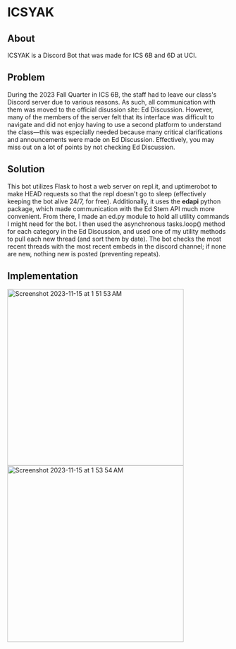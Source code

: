 # ICSYAK
## About
ICSYAK is a Discord Bot that was made for ICS 6B and 6D at UCI. 
## Problem
During the 2023 Fall Quarter in ICS 6B, the staff had to leave our class's Discord server due to various reasons. As such, all communication with them was moved to the official disussion site: Ed Discussion.
However, many of the members of the server felt that its interface was difficult to navigate and did not enjoy having to use a second platform to understand the class—this was especially needed because many critical clarifications and announcements were made on Ed Discussion. Effectively, you may miss out on a lot of points by not checking Ed Discussion.
## Solution
This bot utilizes Flask to host a web server on repl.it, and uptimerobot to make HEAD requests so that the repl doesn't go to sleep (effectively keeping the bot alive 24/7, for free). Additionally, it uses the **edapi** python package, which made communication with the Ed Stem API much more convenient. From there, I made an ed.py module to hold all utility commands I might need for the bot. I then used the asynchronous tasks.loop() method for each category in the Ed Discussion, and used one of my utility methods to pull each new thread (and sort them by date). The bot checks the most recent threads with the most recent embeds in the discord channel; if none are new, nothing new is posted (preventing repeats).
## Implementation
<img height="400" align="center" alt="Screenshot 2023-11-15 at 1 51 53 AM" src="https://github.com/YKawesome/ICSYAK/assets/72176181/b3a86909-859d-4858-8401-8603b4f23a0c"><img height="400" align="center" alt="Screenshot 2023-11-15 at 1 53 54 AM" src="https://github.com/YKawesome/ICSYAK/assets/72176181/4f9bfe3e-3688-4d27-a43c-2d662925152c">
